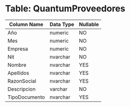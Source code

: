 # Table: QuantumProveedores

| Column Name | Data Type | Nullable |
|-------------|-----------|----------|
| Año | numeric | NO |
| Mes | numeric | NO |
| Empresa | numeric | NO |
| Nit | nvarchar | NO |
| Nombre | nvarchar | YES |
| Apellidos | nvarchar | YES |
| RazonSocial | nvarchar | YES |
| Descripcion | varchar | NO |
| TipoDocumento | nvarchar | YES |
